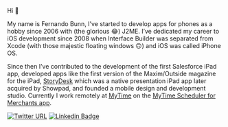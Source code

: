 Hi 👋

My name is Fernando Bunn, I’ve started to develop apps for phones as a hobby since 2006 with (the glorious 😂) J2ME. I’ve dedicated my career to iOS development since 2008 when Interface Builder was separated from Xcode (with those majestic floating windows 🙃) and iOS was called iPhone OS.

Since then I’ve contributed to the development of the first Salesforce iPad app, developed apps like the first version of the Maxim/Outside magazine for the iPad, [StoryDesk](https://vimeo.com/109495626) which was a native presentation iPad app later acquired by Showpad, and founded a mobile design and development studio. Currently I work remotely at [MyTime](https://mytime.com/) on the [MyTime Scheduler for Merchants app](https://mytime.com/m-scheduling).

[![Twitter URL](https://img.shields.io/badge/-@fcbunn-1d8cee?style=flat-square&labelColor=1d8cee&logo=twitter&logoColor=white)](https://twitter.com/fcbunn) [![Linkedin Badge](https://img.shields.io/badge/-fcbunn-0c63a6?style=flat-square&labelColor=0c63a6&logo=linkedin&logoColor=white)](https://www.linkedin.com/in/fcbunn/)
